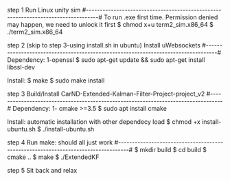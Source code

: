 step 1
Run Linux unity sim 
#----------------------------------------------------------------------------------#
To run .exe first time. Permission denied may happen, we need to unlock it first
$ chmod x+u term2_sim.x86_64
$ ./term2_sim.x86_64

step 2
(skip to step 3-using install.sh in ubuntu)
Install uWebsockets
#----------------------------------------------------------------------------------#
Dependency:
1-openssl
$ sudo apt-get update && sudo apt-get install libssl-dev

Install:
$ make
$ sudo make install



step 3
Build/Install CarND-Extended-Kalman-Filter-Project-project_v2
#----------------------------------------------------------------------------------#
Dependency:
1- cmake >=3.5
$ sudo apt install cmake

Install: automatic installation with other dependecy load 
$ chmod +x install-ubuntu.sh
$ ./install-ubuntu.sh

step 4
Run make: should all just work
#----------------------------------------------------------------------------------#
$ mkdir build
$ cd build
$ cmake ..
$ make
$ ./ExtendedKF

step 5
Sit back and relax




 




